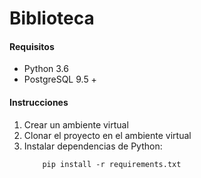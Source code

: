 # Biblioteca

#### Requisitos

- Python 3.6
- PostgreSQL 9.5 +

#### Instrucciones

1. Crear un ambiente virtual
2. Clonar el proyecto en el ambiente virtual
3. Instalar dependencias de Python:
    ```
        pip install -r requirements.txt
   ```
